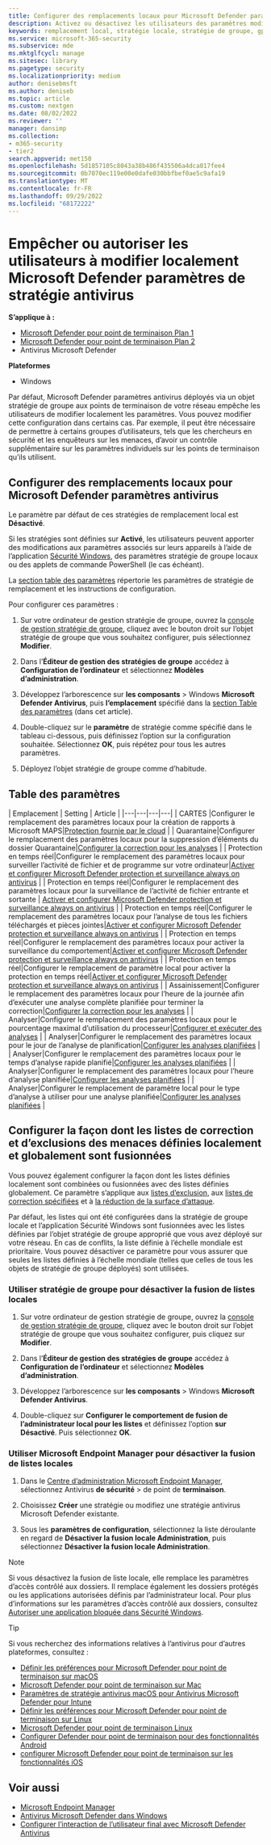 ```yaml
---
title: Configurer des remplacements locaux pour Microsoft Defender paramètres antivirus
description: Activez ou désactivez les utilisateurs des paramètres modifiés localement dans Microsoft Defender Antivirus.
keywords: remplacement local, stratégie locale, stratégie de groupe, gpo, verrouillage, fusion, listes
ms.service: microsoft-365-security
ms.subservice: mde
ms.mktglfcycl: manage
ms.sitesec: library
ms.pagetype: security
ms.localizationpriority: medium
author: denisebmsft
ms.author: deniseb
ms.topic: article
ms.custom: nextgen
ms.date: 08/02/2022
ms.reviewer: ''
manager: dansimp
ms.collection:
- m365-security
- tier2
search.appverid: met150
ms.openlocfilehash: 5d1857105c8043a38b486f435506a4dca017fee4
ms.sourcegitcommit: 0b7070ec119e00e0dafe030bbfbef0ae5c9afa19
ms.translationtype: MT
ms.contentlocale: fr-FR
ms.lasthandoff: 09/29/2022
ms.locfileid: "68172222"
---
```

# <a name="prevent-or-allow-users-to-locally-modify-microsoft-defender-antivirus-policy-settings"></a>Empêcher ou autoriser les utilisateurs à modifier localement Microsoft Defender paramètres de stratégie antivirus


**S’applique à :**

- [Microsoft Defender pour point de terminaison Plan 1](https://go.microsoft.com/fwlink/p/?linkid=2154037)
- [Microsoft Defender pour point de terminaison Plan 2](https://go.microsoft.com/fwlink/p/?linkid=2154037)
- Antivirus Microsoft Defender

**Plateformes**
- Windows

Par défaut, Microsoft Defender paramètres antivirus déployés via un objet stratégie de groupe aux points de terminaison de votre réseau empêche les utilisateurs de modifier localement les paramètres. Vous pouvez modifier cette configuration dans certains cas. Par exemple, il peut être nécessaire de permettre à certains groupes d’utilisateurs, tels que les chercheurs en sécurité et les enquêteurs sur les menaces, d’avoir un contrôle supplémentaire sur les paramètres individuels sur les points de terminaison qu’ils utilisent.

## <a name="configure-local-overrides-for-microsoft-defender-antivirus-settings"></a>Configurer des remplacements locaux pour Microsoft Defender paramètres antivirus

Le paramètre par défaut de ces stratégies de remplacement local est **Désactivé**.

Si les stratégies sont définies sur **Activé**, les utilisateurs peuvent apporter des modifications aux paramètres associés sur leurs appareils à l’aide de l’application [Sécurité Windows](microsoft-defender-security-center-antivirus.md), des paramètres stratégie de groupe locaux ou des applets de commande PowerShell (le cas échéant).

La [section table des paramètres](#table-of-settings) répertorie les paramètres de stratégie de remplacement et les instructions de configuration.

Pour configurer ces paramètres :

1. Sur votre ordinateur de gestion stratégie de groupe, ouvrez la [console de gestion stratégie de groupe](/previous-versions/windows/it-pro/windows-server-2008-R2-and-2008/cc731212(v=ws.11)), cliquez avec le bouton droit sur l’objet stratégie de groupe que vous souhaitez configurer, puis sélectionnez **Modifier**.

2. Dans l’**Éditeur de gestion des stratégies de groupe** accédez à **Configuration de l’ordinateur** et sélectionnez **Modèles d’administration**.

3. Développez l’arborescence sur **les composants** >  Windows **Microsoft Defender Antivirus**, puis **l’emplacement** spécifié dans la [section Table des paramètres](#table-of-settings) (dans cet article).

4. Double-cliquez sur le **paramètre** de stratégie comme spécifié dans le tableau ci-dessous, puis définissez l’option sur la configuration souhaitée. Sélectionnez **OK**, puis répétez pour tous les autres paramètres.

5. Déployez l’objet stratégie de groupe comme d’habitude.

## <a name="table-of-settings"></a>Table des paramètres

| Emplacement | Setting | Article |
|---|---|---|---|
| CARTES |Configurer le remplacement des paramètres locaux pour la création de rapports à Microsoft MAPS|[Protection fournie par le cloud](enable-cloud-protection-microsoft-defender-antivirus.md) |
| Quarantaine|Configurer le remplacement des paramètres locaux pour la suppression d’éléments du dossier Quarantaine|[Configurer la correction pour les analyses](configure-remediation-microsoft-defender-antivirus.md) |
| Protection en temps réel|Configurer le remplacement des paramètres locaux pour surveiller l’activité de fichier et de programme sur votre ordinateur|[Activer et configurer Microsoft Defender protection et surveillance always on antivirus](configure-real-time-protection-microsoft-defender-antivirus.md) |
| Protection en temps réel|Configurer le remplacement des paramètres locaux pour la surveillance de l’activité de fichier entrante et sortante | [Activer et configurer Microsoft Defender protection et surveillance always on antivirus](configure-real-time-protection-microsoft-defender-antivirus.md) |
| Protection en temps réel|Configurer le remplacement des paramètres locaux pour l’analyse de tous les fichiers téléchargés et pièces jointes|[Activer et configurer Microsoft Defender protection et surveillance always on antivirus](configure-real-time-protection-microsoft-defender-antivirus.md) |
| Protection en temps réel|Configurer le remplacement des paramètres locaux pour activer la surveillance du comportement|[Activer et configurer Microsoft Defender protection et surveillance always on antivirus](configure-real-time-protection-microsoft-defender-antivirus.md) |
| Protection en temps réel|Configurer le remplacement de paramètre local pour activer la protection en temps réel|[Activer et configurer Microsoft Defender protection et surveillance always on antivirus](configure-real-time-protection-microsoft-defender-antivirus.md) |
| Assainissement|Configurer le remplacement des paramètres locaux pour l’heure de la journée afin d’exécuter une analyse complète planifiée pour terminer la correction|[Configurer la correction pour les analyses](configure-remediation-microsoft-defender-antivirus.md) |
| Analyser|Configurer le remplacement des paramètres locaux pour le pourcentage maximal d’utilisation du processeur|[Configurer et exécuter des analyses](run-scan-microsoft-defender-antivirus.md) |
| Analyser|Configurer le remplacement des paramètres locaux pour le jour de l’analyse de planification|[Configurer les analyses planifiées](scheduled-catch-up-scans-microsoft-defender-antivirus.md) |
| Analyser|Configurer le remplacement des paramètres locaux pour le temps d’analyse rapide planifié|[Configurer les analyses planifiées](scheduled-catch-up-scans-microsoft-defender-antivirus.md) |
| Analyser|Configurer le remplacement des paramètres locaux pour l’heure d’analyse planifiée|[Configurer les analyses planifiées](scheduled-catch-up-scans-microsoft-defender-antivirus.md) |
| Analyser|Configurer le remplacement de paramètre local pour le type d’analyse à utiliser pour une analyse planifiée|[Configurer les analyses planifiées](scheduled-catch-up-scans-microsoft-defender-antivirus.md) |

<a id="merge-lists"></a>

## <a name="configure-how-locally-and-globally-defined-threat-remediation-and-exclusions-lists-are-merged"></a>Configurer la façon dont les listes de correction et d’exclusions des menaces définies localement et globalement sont fusionnées

Vous pouvez également configurer la façon dont les listes définies localement sont combinées ou fusionnées avec des listes définies globalement. Ce paramètre s’applique aux [listes d’exclusion](configure-exclusions-microsoft-defender-antivirus.md), aux [listes de correction spécifiées](configure-remediation-microsoft-defender-antivirus.md) et à [la réduction de la surface d’attaque](/windows/security/threat-protection/microsoft-defender-atp/attack-surface-reduction).

Par défaut, les listes qui ont été configurées dans la stratégie de groupe locale et l’application Sécurité Windows sont fusionnées avec les listes définies par l’objet stratégie de groupe approprié que vous avez déployé sur votre réseau. En cas de conflits, la liste définie à l’échelle mondiale est prioritaire. Vous pouvez désactiver ce paramètre pour vous assurer que seules les listes définies à l’échelle mondiale (telles que celles de tous les objets de stratégie de groupe déployés) sont utilisées.

### <a name="use-group-policy-to-disable-local-list-merging"></a>Utiliser stratégie de groupe pour désactiver la fusion de listes locales

1. Sur votre ordinateur de gestion stratégie de groupe, ouvrez la [console de gestion stratégie de groupe](/previous-versions/windows/it-pro/windows-server-2008-R2-and-2008/cc731212(v=ws.11)), cliquez avec le bouton droit sur l’objet stratégie de groupe que vous souhaitez configurer, puis cliquez sur **Modifier**.

2. Dans l’**Éditeur de gestion des stratégies de groupe** accédez à **Configuration de l’ordinateur** et sélectionnez **Modèles d’administration**.

3. Développez l’arborescence sur **les composants** >  Windows **Microsoft Defender Antivirus**.

4. Double-cliquez sur **Configurer le comportement de fusion de l’administrateur local pour les listes** et définissez l’option **sur Désactivé**. Puis sélectionnez **OK**.

### <a name="use-microsoft-endpoint-manager-to-disable-local-list-merging"></a>Utiliser Microsoft Endpoint Manager pour désactiver la fusion de listes locales

1. Dans le [Centre d’administration Microsoft Endpoint Manager](https://endpoint.microsoft.com), sélectionnez Antivirus **de sécurité** >  de point de **terminaison**.

2. Choisissez **Créer** une stratégie ou modifiez une stratégie antivirus Microsoft Defender existante.

3. Sous les **paramètres de configuration**, sélectionnez la liste déroulante en regard de **Désactiver la fusion locale Administration**, puis sélectionnez **Désactiver la fusion locale Administration**.

> [!NOTE]
> Si vous désactivez la fusion de liste locale, elle remplace les paramètres d’accès contrôlé aux dossiers. Il remplace également les dossiers protégés ou les applications autorisées définis par l’administrateur local. Pour plus d’informations sur les paramètres d’accès contrôlé aux dossiers, consultez [Autoriser une application bloquée dans Sécurité Windows](https://support.microsoft.com/help/4046851/windows-10-allow-blocked-app-windows-security).

> [!TIP]
> Si vous recherchez des informations relatives à l’antivirus pour d’autres plateformes, consultez :
> - [Définir les préférences pour Microsoft Defender pour point de terminaison sur macOS](mac-preferences.md)
> - [Microsoft Defender pour point de terminaison sur Mac](microsoft-defender-endpoint-mac.md)
> - [Paramètres de stratégie antivirus macOS pour Antivirus Microsoft Defender pour Intune](/mem/intune/protect/antivirus-microsoft-defender-settings-macos)
> - [Définir les préférences pour Microsoft Defender pour point de terminaison sur Linux](linux-preferences.md)
> - [Microsoft Defender pour point de terminaison Linux](microsoft-defender-endpoint-linux.md)
> - [Configurer Defender pour point de terminaison pour des fonctionnalités Android](android-configure.md)
> - [configurer Microsoft Defender pour point de terminaison sur les fonctionnalités iOS](ios-configure-features.md)

## <a name="related-topics"></a>Voir aussi

- [Microsoft Endpoint Manager](/mem/endpoint-manager-overview)
- [Antivirus Microsoft Defender dans Windows](microsoft-defender-antivirus-in-windows-10.md)
- [Configurer l’interaction de l’utilisateur final avec Microsoft Defender Antivirus](configure-end-user-interaction-microsoft-defender-antivirus.md)
